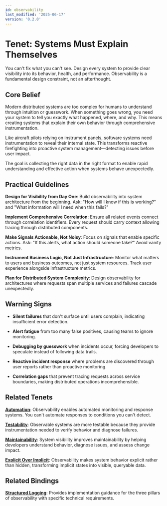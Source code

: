 ```yaml
---
id: observability
last_modified: '2025-06-17'
version: '0.2.0'
---
```


# Tenet: Systems Must Explain Themselves

You can't fix what you can't see. Design every system to provide clear visibility into its behavior, health, and performance. Observability is a fundamental design constraint, not an afterthought.

## Core Belief

Modern distributed systems are too complex for humans to understand through intuition or guesswork. When something goes wrong, you need your system to tell you exactly what happened, where, and why. This means creating systems that explain their own behavior through comprehensive instrumentation.

Like aircraft pilots relying on instrument panels, software systems need instrumentation to reveal their internal state. This transforms reactive firefighting into proactive system management—detecting issues before user impact.

The goal is collecting the right data in the right format to enable rapid understanding and effective action when systems behave unexpectedly.

## Practical Guidelines

**Design for Visibility from Day One**: Build observability into system architecture from the beginning. Ask: "How will I know if this is working?" and "What information will I need when this fails?"

**Implement Comprehensive Correlation**: Ensure all related events connect through correlation identifiers. Every request should carry context allowing tracing through distributed components.

**Make Signals Actionable, Not Noisy**: Focus on signals that enable specific actions. Ask: "If this alerts, what action should someone take?" Avoid vanity metrics.

**Instrument Business Logic, Not Just Infrastructure**: Monitor what matters to users and business outcomes, not just system resources. Track user experience alongside infrastructure metrics.

**Plan for Distributed System Complexity**: Design observability for architectures where requests span multiple services and failures cascade unexpectedly.

## Warning Signs

- **Silent failures** that don't surface until users complain, indicating insufficient error detection.

- **Alert fatigue** from too many false positives, causing teams to ignore monitoring.

- **Debugging by guesswork** when incidents occur, forcing developers to speculate instead of following data trails.

- **Reactive incident response** where problems are discovered through user reports rather than proactive monitoring.

- **Correlation gaps** that prevent tracing requests across service boundaries, making distributed operations incomprehensible.

## Related Tenets

**[Automation](automation.md)**: Observability enables automated monitoring and response systems. You can't automate responses to conditions you can't detect.

**[Testability](testability.md)**: Observable systems are more testable because they provide instrumentation needed to verify behavior and diagnose failures.

**[Maintainability](maintainability.md)**: System visibility improves maintainability by helping developers understand behavior, diagnose issues, and assess change impact.

**[Explicit Over Implicit](explicit-over-implicit.md)**: Observability makes system behavior explicit rather than hidden, transforming implicit states into visible, queryable data.

## Related Bindings

**[Structured Logging](../bindings/core/use-structured-logging.md)**: Provides implementation guidance for the three pillars of observability with specific technical requirements.
